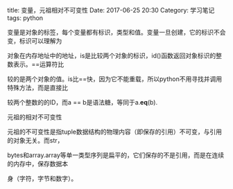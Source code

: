 title: 变量，元祖相对不可变性
Date: 2017-06-25 20:30
Category: 学习笔记
tags: python

变量是对象的标签，每个变量都有标识，类型和值。变量一旦创建，它的标识不会变，标识可以理解为

对象在内存地址中的地址，is是比较两个对象的标识，id()函数返回对象标识的整数表示。==运算符比

较的是两个对象的值。is比==快，因为它不能重载，所以python不用寻找并调用特殊方法，而是直接比

较两个整数的的ID，而a == b是语法糖，等同于a.__eq__(b).

元祖的相对不可变性

元祖的不可变性是指tuple数据结构的物理内容（即保存的引用）不可变，与引用的对象无关。而str，

bytes和array.array等单一类型序列是扁平的，它们保存的不是引用，而是在连续的内存中，保存数据本

身（字符，字节和数字）。



